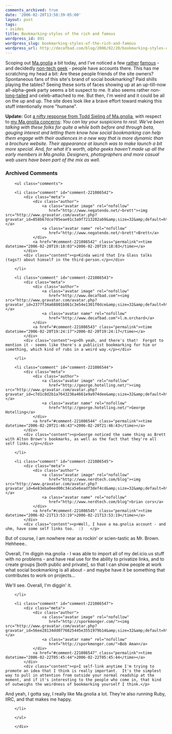 ```yaml
---
comments_archived: true
date: '2006-02-20T13:58:39-05:00'
layout: post
tags:
- asides
title: Bookmarking-styles of the rich and famous
wordpress_id: 891
wordpress_slug: bookmarking-styles-of-the-rich-and-famous
wordpress_url: http://decafbad.com/blog/2006/02/20/bookmarking-styles-of-the-rich-and-famous
---
```

 <p>Scoping out <a href="http://ma.gnolia.com">Ma.gnolia</a> a bit today, and I've noticed a few <a href="http://ma.gnolia.com/people/IraGlass">rather</a> <a href="http://ma.gnolia.com/people/AltonBrown">famous</a> - and decidedly <a href="http://ma.gnolia.com/people/TedAllen">non-tech geek</a> - people have accounts there.  This has me scratching my head a bit:  Are these people friends of the site owners?  Spontaneous fans of this site's brand of social bookmarking?  Paid shills playing the tables?  Seeing these sorts of faces showing up at an up-till-now all-alpha-geek party seems a bit suspect to me.  It also seems rather non-<a href="http://decafbad.com/blog/2006/02/09/a-long-tailed-creative-yawp">long-tailed</a> and celeb-attached to me.  But then, I'm weird and it could be all on the up and up.  The site does look like a brave effort toward making this stuff intentionally more "humane".</p>

<b>Update:</b> Got <a href="http://www.haloscan.com/comments/lmorchard/2006_2F02_2F19_23When_3A8_3A28_3A28PM/#2526">a nifty response from Todd Sieling of Ma.gnolia</a>, with respect to <a href="http://blogs.opml.org/decafbad/2006/02/19#When:8:28:28PM">my Ma.gnolia concerns</a>: <i>You can lay your suspicions to rest. We've been talking with these folks for quite a while both before and through beta, gauging interest and letting them know how social bookmarking can help them engage with their audiences in a new way that is more dynamic than a brochure website. Their appearance at launch was to make launch a bit more special. And, for what it's worth, alpha geeks haven't made up all the early members in Ma.gnolia. Designers, photographers and more casual web users have been part of the mix as well.</i>

<div id="comments" class="comments archived-comments">
            <h3>Archived Comments</h3>
            
        <ul class="comments">
            
        <li class="comment" id="comment-221086542">
            <div class="meta">
                <div class="author">
                    <a class="avatar image" rel="nofollow" 
                       href="http://www.negatendo.net/~brett"><img src="http://www.gravatar.com/avatar.php?gravatar_id=858b67dce705eae91c3a9f7213202ab9&amp;size=32&amp;default=http://mediacdn.disqus.com/1320279820/images/noavatar32.png"/></a>
                    <a class="avatar name" rel="nofollow" 
                       href="http://www.negatendo.net/~brett">Brett</a>
                </div>
                <a href="#comment-221086542" class="permalink"><time datetime="2006-02-20T19:18:03">2006-02-20T19:18:03</time></a>
            </div>
            <div class="content"><p>Kinda weird that Ira Glass talks (tags?) about himself in the third-person.</p></div>
            
        </li>
    
        <li class="comment" id="comment-221086543">
            <div class="meta">
                <div class="author">
                    <a class="avatar image" rel="nofollow" 
                       href="http://www.decafbad.com"><img src="http://www.gravatar.com/avatar.php?gravatar_id=2377f34a68801b861c3e54e1301f0dce&amp;size=32&amp;default=http://mediacdn.disqus.com/1320279820/images/noavatar32.png"/></a>
                    <a class="avatar name" rel="nofollow" 
                       href="http://www.decafbad.com">l.m.orchard</a>
                </div>
                <a href="#comment-221086543" class="permalink"><time datetime="2006-02-20T19:24:17">2006-02-20T19:24:17</time></a>
            </div>
            <div class="content"><p>Oh yeah, and there's that!  Forgot to mention it - seems like there's a publicist bookmarking for him or something, which kind of rubs in a weird way.</p></div>
            
        </li>
    
        <li class="comment" id="comment-221086544">
            <div class="meta">
                <div class="author">
                    <a class="avatar image" rel="nofollow" 
                       href="http://george.hotelling.net/"><img src="http://www.gravatar.com/avatar.php?gravatar_id=c7d1c8d2b1a7643236a4661e9a974dee&amp;size=32&amp;default=http://mediacdn.disqus.com/1320279820/images/noavatar32.png"/></a>
                    <a class="avatar name" rel="nofollow" 
                       href="http://george.hotelling.net/">George Hotelling</a>
                </div>
                <a href="#comment-221086544" class="permalink"><time datetime="2006-02-20T21:46:43">2006-02-20T21:46:43</time></a>
            </div>
            <div class="content"><p>George noticed the same thing as Brett with Alton Brown's bookmarks, as well as the fact that they're all self links.</p></div>
            
        </li>
    
        <li class="comment" id="comment-221086545">
            <div class="meta">
                <div class="author">
                    <a class="avatar image" rel="nofollow" 
                       href="http://www.nerdtech.com/blog"><img src="http://www.gravatar.com/avatar.php?gravatar_id=6e83eba0eed00c34ca5e6eadf3def4cd&amp;size=32&amp;default=http://mediacdn.disqus.com/1320279820/images/noavatar32.png"/></a>
                    <a class="avatar name" rel="nofollow" 
                       href="http://www.nerdtech.com/blog">brian cors</a>
                </div>
                <a href="#comment-221086545" class="permalink"><time datetime="2006-02-21T13:53:19">2006-02-21T13:53:19</time></a>
            </div>
            <div class="content"><p>Well, I have a ma.gnolia account - and uhm, have some self links too.  :)   </p>

<p>But of course, I am nowhere near as rockin' or scien-tastic as Mr. Brown.  Hehheee..   </p>

<p>Overall, I'm diggin ma.gnolia - I was able to import all of my del.icio.us stuff with no problems - and have real use for the ability to privatize links, and to create groups [both public and private], so that I can show people at work what social bookmarking is all about - and maybe have it be something that contributes to work on projects...</p>

<p>We'll see.  Overall, I'm diggin' it.</p></div>
            
        </li>
    
        <li class="comment" id="comment-221086547">
            <div class="meta">
                <div class="author">
                    <a class="avatar image" rel="nofollow" 
                       href="http://sporkmonger.com/"><img src="http://www.gravatar.com/avatar.php?gravatar_id=56ee28134dd0776825445e3551979b14&amp;size=32&amp;default=http://mediacdn.disqus.com/1320279820/images/noavatar32.png"/></a>
                    <a class="avatar name" rel="nofollow" 
                       href="http://sporkmonger.com/">Bob Aman</a>
                </div>
                <a href="#comment-221086547" class="permalink"><time datetime="2006-02-22T05:45:44">2006-02-22T05:45:44</time></a>
            </div>
            <div class="content"><p>I self-link anytime I'm trying to promote an idea that I think is really important.  It's the simplest way to pull in attention from outside your normal readship at the moment, and if it's interesting to the people who come in, that kind of outweighs the weirdness of bookmarking yourself I think.</p>

<p>And yeah, I gotta say, I really like Ma.gnolia a lot.  They're also running Ruby, IIRC, and that makes me happy.</p></div>
            
        </li>
    
        </ul>
    
        </div>
    